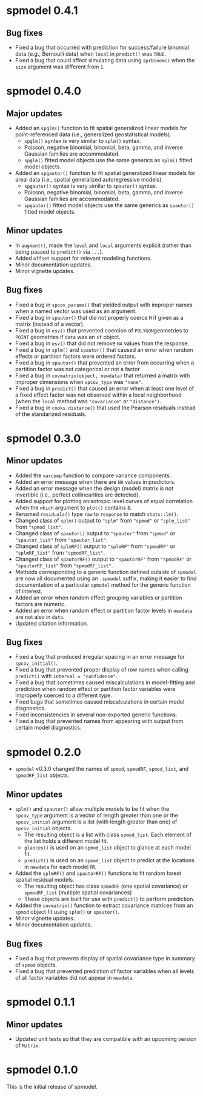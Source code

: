 # spmodel 0.4.1

## Bug fixes

* Fixed a bug that occurred with prediction for success/failure binomial data (e.g., Bernoulli data) when `local` in `predict()` was `TRUE`.
* Fixed a bug that could affect simulating data using `sprbinom()` when the `size` argument was different from `1`.

# spmodel 0.4.0

## Major updates

* Added an `spglm()` function to fit spatial generalized linear models for point-referenced data (i.e., generalized geostatistical models).
    * `spglm()` syntax is very similar to `splm()` syntax.
    * Poisson, negative binomial, binomial, beta, gamma, and inverse Gaussian families are accommodated.
    * `spglm()` fitted model objects use the same generics as `splm()` fitted model objects.
* Added an `spgautor()` function to fit spatial generalized linear models for areal data (i.e., spatial generalized autoregressive models).
    * `spgautor()` syntax is very similar to `spautor()` syntax.
    * Poisson, negative binomial, binomial, beta, gamma, and inverse Gaussian families are accommodated.
    * `spgautor()` fitted model objects use the same generics as `spautor()` fitted model objects.

## Minor updates

* In `augment()`, made the `level` and `local` arguments explicit (rather than being passed to `predict()` via `...`).
* Added `offset` support for relevant modeling functions.
* Minor documentation updates.
* Minor vignette updates.

## Bug fixes

* Fixed a bug in `spcov_params()` that yielded output with improper names when a named vector was used as an argument.
* Fixed a bug in `spautor()` that did not properly coerce `M` if given as a matrix (instead of a vector).
* Fixed a bug in `esv()` that prevented coercion of `POLYGON`geometries to `POINT` geometries if `data` was an `sf` object.
* Fixed a bug in `esv()` that did not remove `NA` values from the response.
* Fixed a bug in `splm()` and `spautor()` that caused an error when random effects or partition factors were ordered factors.
* Fixed a bug in `spautor()` that prevented an error from occurring when a partition factor was not categorical or not a factor
* Fixed a bug in `covmatrix(object, newdata)` that returned a matrix with improper dimensions when `spcov_type` was `"none"`.
* Fixed a bug in `predict()` that caused an error when at least one level of a fixed effect factor was not observed within a local neighborhood (when the `local` method was `"covariance"` or `"distance")`.
* Fixed a bug in `cooks.distance()` that used the Pearson residuals instead of the standarized residuals.

# spmodel 0.3.0

## Minor updates

* Added the `varcomp` function to compare variance components.
* Added an error message when there are `NA` values in predictors.
* Added an error message when the design (model) matrix is not invertible (i.e., perfect collinearities are detected).
* Added support for plotting anisotropic level curves of equal correlation when the `which` argument to `plot()` contains `8`.
* Renamed `residuals()` type `raw` to `response` to match `stats::lm()`.
* Changed class of `splm()` output to `"splm"` from `"spmod"` or `"splm_list"` from `"spmod_list"`.
* Changed class of `spautor()` output to `"spautor"` from `"spmod"` or `"spautor_list"` from `"spautor_list"`.
* Changed class of `splmRF()` output to `"splmRF"` from `"spmodRF"` or `"splmRF_list"` from `"spmodRF_list"`.
* Changed class of `spautorRF()` output to `"spautorRF"` from `"spmodRF"` or `"spautorRF_list"` from `"spmodRF_list"`.
* Methods corresponding to a generic function defined outside of `spmodel` are now all documented using
    an `.spmodel` suffix, making it easier to find documentation of a particular
    `spmodel` method for the generic function of interest.
* Added an error when random effect grouping variables or partition factors are numeric.
* Added an error when random effect or partition factor levels in `newdata` are not also in `data`.
* Updated citation information.

## Bug fixes

* Fixed a bug that produced irregular spacing in an error message for `spcov_initial()`.
* Fixed a bug that prevented proper display of row names when calling `predict()`
    with `interval = "confidence"`.
* Fixed a bug that sometimes caused miscalculations in model-fitting and prediction
    when random effect or partition factor variables were improperly coerced to a different type.
* Fixed bugs that sometimes caused miscalculations in certain model diagnostics.
* Fixed inconsistencies in several non-exported generic functions.
* Fixed a bug that prevented names from appearing with output from certain model diagnostics.

# spmodel 0.2.0

* `spmodel` v0.3.0 changed the names of `spmod`, `spmodRF`, `spmod_list`, and `spmodRF_list` objects.

## Minor updates

* `splm()` and `spautor()` allow multiple models to be fit when the `spcov_type` argument is a vector of length greater than one or the `spcov_initial` argument is a list (with length greater than one) of `spcov_initial` objects.
    * The resulting object is a list with class `spmod_list`. Each element of the list holds a different model fit.
    * `glances()` is used on an `spmod_list` object to glance at each model fit.
    * `predict()` is used on an `spmod_list` object to predict at the locations in `newdata` for each model fit.
* Added the `splmRF()` and `spautorRF()` functions to fit random forest spatial residual models.
    * The resulting object has class `spmodRF` (one spatial covariance) or `spmodRF_list` (multiple spatial covariances)
    * These objects are built for use with `predict()` to perform prediction.
* Added the `covmatrix()` function to extract covariance matrices from an `spmod` object fit using `splm()` or `spautor()`.
* Minor vignette updates.
* Minor documentation updates.

## Bug fixes

* Fixed a bug that prevents display of spatial covariance type in summary of `spmod` objects.
* Fixed a bug that prevented prediction of factor variables when all levels of all factor variables did not appear in `newdata`.

# spmodel 0.1.1

## Minor updates

* Updated unit tests so that they are compatible with an upcoming version of `Matrix`.

# spmodel 0.1.0

This is the initial release of spmodel.
